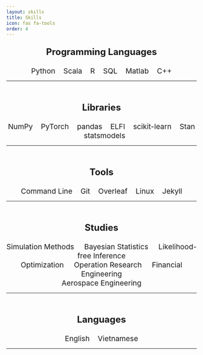 ```yaml
---
layout: skills
title: Skills
icon: fas fa-tools
order: 4
---
```


<p style="text-align: center; font-size: 1.5rem"> <i class="fas fa-code fa-fw" style="color: var(--link-color);"></i> <strong> Programming Languages </strong> </p>
<div style="text-align: center; font-size: 1.2rem"> Python &nbsp; &nbsp;Scala &nbsp; &nbsp;R &nbsp; &nbsp;SQL &nbsp; &nbsp;Matlab &nbsp; &nbsp;C++ </div>

---
<br>

<p style="text-align: center; font-size: 1.5rem"> <i class="fas fa-layer-group fa-fw" style="color: var(--link-color)"></i> <strong> Libraries </strong> </p>

<div style="text-align: center; font-size: 1.2rem"> NumPy &nbsp; &nbsp;PyTorch &nbsp; &nbsp;pandas &nbsp; &nbsp;ELFI &nbsp; &nbsp;scikit-learn &nbsp; &nbsp;Stan &nbsp; &nbsp;statsmodels </div>

---
<br>

<p style="text-align: center; font-size: 1.5rem"> <i class="fas fa-terminal fa-fw" style="color: var(--link-color)"></i> <strong> Tools </strong> </p>
<div style="text-align: center; font-size: 1.2rem"> Command Line &nbsp; &nbsp;Git &nbsp; &nbsp;Overleaf &nbsp; &nbsp;Linux &nbsp; &nbsp;Jekyll </div>

---
<br>
<p style="text-align: center; font-size: 1.5rem"> <i class="fas fa-book fa-fw" style="color: var(--link-color)"></i> <strong> Studies </strong> </p>

<div style="text-align: center; font-size: 1.2rem">  Simulation Methods &nbsp; &nbsp; Bayesian Statistics &nbsp; &nbsp; Likelihood-free Inference 
    <br> Optimization &nbsp; &nbsp; Operation Research &nbsp; &nbsp; Financial Engineering 
    <br> Aerospace Engineering  </div>

---
<br>

<p style="text-align: center; font-size: 1.5rem"> <i class="fas fa-language fa-fw" style="color: var(--link-color)"></i> <strong> Languages </strong> </p>
<div style="text-align: center; font-size: 1.2rem"> English &nbsp; &nbsp;Vietnamese </div>

---
